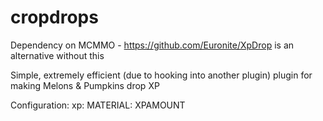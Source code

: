 # cropdrops

Dependency on MCMMO - https://github.com/Euronite/XpDrop is an alternative without this

Simple, extremely efficient (due to hooking into another plugin) plugin for making Melons & Pumpkins drop XP

Configuration:
xp:
MATERIAL: XPAMOUNT
